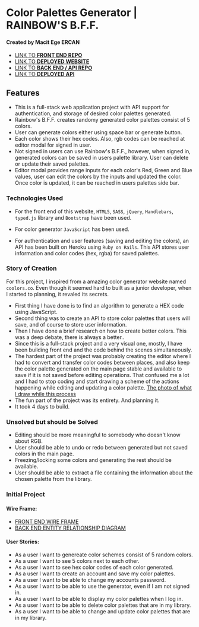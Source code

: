 # Color Palettes Generator | RAINBOW'S B.F.F.
#### Created by Macit Ege ERCAN
 - [LINK TO **FRONT END REPO**](https://github.com/macitege/color-sets-client)
 - [LINK TO **DEPLOYED WEBSITE**](https://macitege.github.io/color-sets-client)
 - [LINK TO **BACK END / API REPO**](https://github.com/macitege/color-sets-api)
 - [LINK TO **DEPLOYED API**](https://color-sets-api.herokuapp.com)

## Features
- This is a full-stack web application project with API support for authentication,
and storage of desired color palettes generated.
- Rainbow's B.F.F. creates randomy generated color palettes consist of 5 colors.
- User can generate colors either using space bar or generate button.
- Each color shows their hex codes. Also, rgb codes can be reached at editor modal
for signed in user.
- Not signed in users can use Rainbow's B.F.F., however, when signed in, generated
colors can be saved in users palette library. User can delete or update their saved
palettes.
- Editor modal provides range inputs for each color's Red, Green and Blue values,
user can edit the colors by the inputs and updated the color. Once color is updated,
it can be reached in users palettes side bar.

### Technologies Used
- For the front end of this website, `HTML5`, `SASS`, `jQuery`, `Handlebars`,
`typed.js` library and `Bootstrap` have been used.
- For color generator `JavaScript` has been used.

- For authentication and user features (saving and editing the colors), an API
has been built on Heroku using `Ruby on Rails`. This API stores user information
and color codes (hex, rgba) for saved palettes.

### Story of Creation
For this project, I inspired from a amazing color generator website named `coolors.co`.
Even though it seemed hard to built as a junior developer, when I started to planning,
it revaled its secrets.
- First thing I have done is to find an algorithm to generate a HEX code using
JavaScript.
- Second thing was to create an API to store color palettes that users will save,
and of course to store user information.
- Then I have done a brief research on how to create better colors. This was a
deep debate, there is always a better..
- Since this is a full-stack project and a very visual one, mostly, I have been
building front end and the code behind the scenes simultaneously.
- The hardest part of the project was probably creating the editor where I had to
convert and transfer color codes between places, and also keep the color palette
generated on the main page stable and available to save if it is not saved before
editing operations. That confused me a lot and I had to stop coding and start drawing
a scheme of the actions happening while editing and updating a color palette.
[The photo of what I draw while this process](https://i.imgur.com/BCXxGDJ.jpg)
- The fun part of the project was its entirety. And planning it.
- It took 4 days to build.



### Unsolved but should be Solved
- Editing should be more meaningful to somebody who doesn't know about RGB.
- User should be able to undo or redo between generated but not saved colors in
the main page.
- Freezing/locking some colors and generating the rest should be available.
- User should be able to extract a file containing the information about the
chosen palette from the library.

### Initial Project
#### Wire Frame:
- [FRONT END WIRE FRAME](https://i.imgur.com/XE8QGBP.jpg)
- [BACK END ENTITY RELATIONSHIP DIAGRAM](https://i.imgur.com/EKMieWw.jpg)
#### User Stories:
- As a user I want to genereate color schemes consist of 5 random colors.
- As a user I want to see 5 colors next to each other.
- As a user I want to see hex color codes of each color generated.
- As a user I want to create an account and save my color palettes.
- As a user I want to be able to change my accounts password.
- As a user I want to be able to use the generator, even if I am not signed in.
- As a user I want to be able to display my color palettes when I log in.
- As a user I want to be able to delete color palettes that are in my library.
- As a user I want to be able to change and update color palettes that are in my
library.
